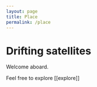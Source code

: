 ```yaml
---
layout: page
title: Place
permalink: /place
---
```


# Drifting satellites

Welcome aboard.

Feel free to explore [[explore]]
